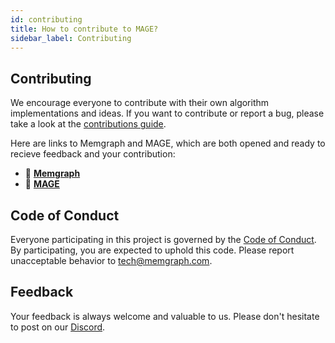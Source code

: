 ```yaml
---
id: contributing
title: How to contribute to MAGE?
sidebar_label: Contributing
---
```


## Contributing

We encourage everyone to contribute with their own algorithm implementations and
ideas. If you want to contribute or report a bug, please take a look at the
[contributions
guide](https://github.com/memgraph/mage/blob/main/CONTRIBUTING.md).

Here are links to Memgraph and MAGE, which are both opened and ready to recieve feedback
and your contribution:

- :file_folder: [**Memgraph**](https://github.com/memgraph/memgraph)
- :file_folder: [**MAGE**](https://github.com/memgraph/mage)

## Code of Conduct

Everyone participating in this project is governed by the [Code of
Conduct](https://github.com/memgraph/mage/blob/main/CODE_OF_CONDUCT.md). By
participating, you are expected to uphold this code. Please report unacceptable
behavior to <tech@memgraph.com>.

## Feedback
Your feedback is always welcome and valuable to us. Please don't hesitate to
post on our [Discord](https://www.discord.gg/memgraph).
